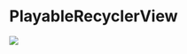 # PlayableRecyclerView

[![](https://jitpack.io/v/mym0404/PlayableRecyclerView.svg)](https://jitpack.io/#mym0404/PlayableRecyclerView)
